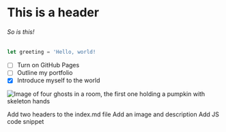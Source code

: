 # This is a header
###### So is this!

``` javascript
let greeting = 'Hello, world!
```

- [ ] Turn on GitHub Pages
- [ ] Outline my portfolio
- [x] Introduce myself to the world

![Image of four ghosts in a room, the first one holding a pumpkin with skeleton hands](https://plus.unsplash.com/premium_photo-1694473750317-6a10c5111749?q=80&w=1335&auto=format&fit=crop&ixlib=rb-4.0.3&ixid=M3wxMjA3fDB8MHxwaG90by1wYWdlfHx8fGVufDB8fHx8fA%3D%3D)

Add two headers to the index.md file
Add an image and description
Add JS code snippet
